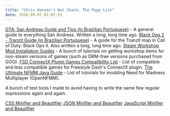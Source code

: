 ```yaml
---
title: "Chris Hansen's Nut Shack: The Page List"
date: 2016-09-07 01:07:53
---
```


[GTA: San Andreas Guide and Tips (in Brazilian Portuguese)](/San-Andreas/index.html) - A general guide to everything San Andreas. Written a long, long time ago.
[Black Ops 2 - Tranzit Guide (in Brazilian Portuguese)](/Tranzit/index.html) - A guide for the Tranzit map in Call of Duty: Black Ops II. Also written a long, long time ago.
[Steam Workshop Mod Installation Guides](/Workshop/index.html) - A bunch of tutorials on getting workshop items for non-steam versions of games (such as DRM-free versions purchased from GOG).
[FSD ConnectX Plugin Games Compatibility List](/CX-list/index.html) - List of compatible and less compatible games for Freestyle Dash's ConnectX plugin.
[The Ultimate NFMM Java Guide](/CNFMM-AddonsX-list/index.html) - List of tutorials for modding Need for Madness Multiplayer (OpenNFMM).

A bunch of text tools I made to avoid having to write the same few regular expressions again and again.

[CSS Minifier and Beautifier](/Editors/css.html)
[JSON Minifier and Beautifier](/Editors/json.html)
[JavaScript Minifier and Beautifier](/Editors/js.html)
